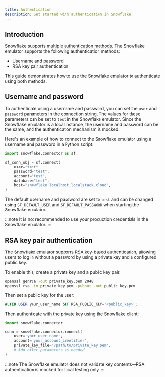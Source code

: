 ```yaml
---
title: Authentication
description: Get started with authentication in Snowflake.
---
```


## Introduction

Snowflake supports [multiple authentication methods](https://docs.snowflake.com/en/user-guide/authentication-policies). The Snowflake emulator supports the following authentication methods:

* Username and password
* RSA key pair authentication

This guide demonstrates how to use the Snowflake emulator to authenticate using both methods.

## Username and password

To authenticate using a username and password, you can set the `user` and `password` parameters in the connection string. The values for these parameters can be set to `test` in the Snowflake emulator. Since the Snowflake emulator is a local instance, the username and password can be the same, and the authentication mechanism is mocked.

Here's an example of how to connect to the Snowflake emulator using a username and password in a Python script:

```python lineNumbers
import snowflake.connector as sf

sf_conn_obj = sf.connect(
    user="test",
    password="test",
    account="test",
    database="test",
    host="snowflake.localhost.localstack.cloud",
)
```

The default username and password are set to `test` and can be changed using `SF_DEFAULT_USER` and `SF_DEFAULT_PASSWORD` when starting the Snowflake emulator.

:::note
It is not recommended to use your production credentials in the Snowflake emulator.
:::

## RSA key pair authentication

The Snowflake emulator supports RSA key-based authentication, allowing users to log in without a password by using a private key and a configured public key.

To enable this, create a private key and a public key pair.

```bash
openssl genrsa -out private_key.pem 2048
openssl rsa -in private_key.pem -pubout -out public_key.pem
```

Then set a public key for the user:

```sql
ALTER USER your_user_name SET RSA_PUBLIC_KEY='<public_key>';
```

Then authenticate with the private key using the Snowflake client:

```python lineNumbers
import snowflake.connector

conn = snowflake.connector.connect(
    user='your_user_name',
    account='your_account_identifier',
    private_key_file='/path/to/private_key.pem',
    # Add other parameters as needed
)
```

:::note
The Snowflake emulator does not validate key contents—RSA authentication is mocked for local testing only.
:::
